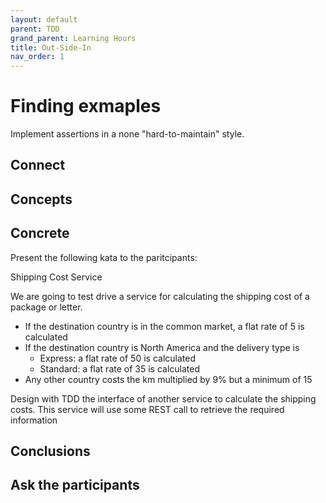 ```yaml
---
layout: default
parent: TDD
grand_parent: Learning Hours
title: Out-Side-In
nav_order: 1
---
```


# Finding exmaples
Implement assertions in a none "hard-to-maintain" style.

## Connect

## Concepts

## Concrete
Present the following kata to the paritcipants:

Shipping Cost Service

We are going to test drive a service for calculating the shipping cost of a package or letter.

- If the destination country is in the common market, a flat rate of 5 is calculated
- If the destination country is North America and the delivery type is
  - Express: a flat rate of 50 is calculated
  - Standard: a flat rate of 35 is calculated
- Any other country costs the km multiplied by 9% but a minimum of 15

Design with TDD the interface of another service to calculate the shipping costs. This service will use some REST call to retrieve the required information


## Conclusions

Ask the participants
- 
